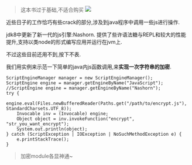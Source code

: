 >这本书过于基础,不适合购买
>![](http://7xqjx7.com1.z0.glb.clouddn.com/image/tiger.jpeg?imageView2/2/h/200) 

近些日子的工作恰巧有些crack的部分,涉及到java程序中调用一些js进行操作. 

jdk8中更新了新一代的js引擎:Nashorn. 提供了些许语法糖与REPL和较大的性能提升,支持以类node的形式编写应用并运行在jvm上. 

不过这些目前还用不到,按下不表.

我们用实例来示范一下简单的java内js函数调用,来**实现一次字符串的加密**. 

```
ScriptEngineManager manager = new ScriptEngineManager();
ScriptEngine engine = manager.getEngineByName("JavaScript");
//ScriptEngine engine = manager.getEngineByName("Nashorn");
try {
    engine.eval(Files.newBufferedReader(Paths.get("/path/to/encrypt.js"), StandardCharsets.UTF_8));
    Invocable inv = (Invocable) engine;
    Object object = inv.invokeFunction("encrypt", "str_you_want_encrypt");
    System.out.println(object);
} catch (ScriptException | IOException | NoSuchMethodException e) {
    e.printStackTrace();
}
``` 

>加密module各显神通~

